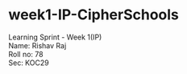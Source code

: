 # week1-IP-CipherSchools  
Learning Sprint - Week 1(IP)  
Name: Rishav Raj  
Roll no: 78  
Sec: KOC29  
